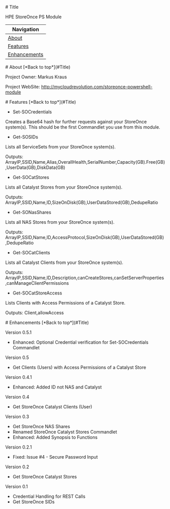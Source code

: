 <a name="Title">
# Title

HPE StoreOnce PS Module

|Navigation|
|-----------------|
|[About](#About)|
|[Features](#Features)|
|[Enhancements](#Enhancements)|


<a name="About">
# About
[*Back to top*](#Title)

Project Owner: Markus Kraus

Project WebSite: http://mycloudrevolution.com/storeonce-powershell-module

<a name="Features">
# Features
[*Back to top*](#Title)

* Set-SOCredentials

Creates a Base64 hash for further requests against your StoreOnce system(s).
This should be the first Commandlet you use from this module.

* Get-SOSIDs

Lists all ServiceSets from your StoreOnce system(s).

Outputs: ArrayIP,SSID,Name,Alias,OverallHealth,SerialNumber,Capacity(GB).Free(GB),UserData(GB),DiskData(GB)

* Get-SOCatStores

Lists all Catalyst Stores from your StoreOnce system(s).

Outputs: ArrayIP,SSID,Name,ID,SizeOnDisk(GB),UserDataStored(GB),DedupeRatio

* Get-SONasShares

Lists all NAS Stores from your StoreOnce system(s).

Outputs: ArrayIP,SSID,Name,ID,AccessProtocol,SizeOnDisk(GB),UserDataStored(GB),DedupeRatio

* Get-SOCatClients

Lists all Catalyst Clients from your StoreOnce system(s).

Outputs: ArrayIP,SSID,Name,ID,Description,canCreateStores,canSetServerProperties,canManageClientPermissions

* Get-SOCatStoreAccess

Lists Clients with Access Permissions of a Catalyst Store.

Outputs: Client,allowAccess

<a name="Enhancements">
# Enhancements
[*Back to top*](#Title)

Version 0.5.1
+ Enhanced: Optional Credential verification for Set-SOCredentials Commandlet

Version 0.5
+ Get Clients (Users) with Access Permissions of a Catalyst Store

Version 0.4.1
+ Enhanced: Added ID not NAS and Catalyst

Version 0.4
+ Get StoreOnce Catalyst Clients (User)

Version 0.3
+ Get StoreOnce NAS Shares
+ Renamed StoreOnce Catalyst Stores Commandlet
+ Enhanced: Added Synopsis to Functions

Version 0.2.1
+ Fixed: Issue #4 - Secure Password Input

Version 0.2
+ Get StoreOnce Catalyst Stores

Version 0.1
+ Credential Handling for REST Calls
+ Get StoreOnce SIDs

